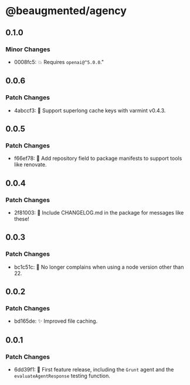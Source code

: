 # @beaugmented/agency

## 0.1.0

### Minor Changes

- 0008fc5: 💥 Requires `openai@^5.0.0`."

## 0.0.6

### Patch Changes

- 4abccf3: 🐛 Support superlong cache keys with varmint v0.4.3.

## 0.0.5

### Patch Changes

- f66ef78: 🔧 Add repository field to package manifests to support tools like renovate.

## 0.0.4

### Patch Changes

- 2f81003: 🐛 Include CHANGELOG.md in the package for messages like these!

## 0.0.3

### Patch Changes

- bc1c51c: 🐛 No longer complains when using a node version other than 22.

## 0.0.2

### Patch Changes

- bd165de: ✨ Improved file caching.

## 0.0.1

### Patch Changes

- 6dd39f1: 🎉 First feature release, including the `Grunt` agent and the `evaluateAgentResponse` testing function.
